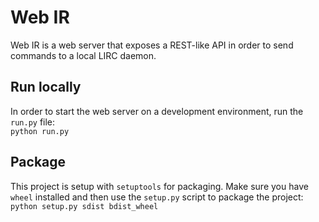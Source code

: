 # Web IR
Web IR is a web server that exposes a REST-like API in order to send commands to a local LIRC daemon.

## Run locally
In order to start the web server on a development environment, run the `run.py` file:<br>
`python run.py`

## Package
This project is setup with `setuptools` for packaging.
Make sure you have `wheel` installed and then use the `setup.py` script to package the project:<br>
`python setup.py sdist bdist_wheel`